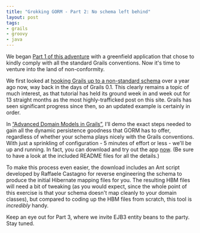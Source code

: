 ```yaml
---
title: "Grokking GORM - Part 2: No schema left behind"
layout: post
tags:
- grails
- groovy
- java
---
```

We began [Part 1 of this adventure](http://jasonrudolph.com/blog/2007/07/20/groking-gorm-part-1-conventional-thinking/ "Groking GORM - Part 1: Conventional Thinking") with a greenfield application that chose to kindly comply with all the standard Grails conventions.  Now it's time to venture into the land of non-conformity.  

We first looked at [hooking Grails up to a non-standard schema](http://jasonrudolph.com/blog/2006/06/20/hoisting-grails-to-your-legacy-db/ "Hoisting Grails to Your Legacy DB") over a year ago now, way back in the days of Grails 0.1.  This clearly remains a topic of much interest, as that tutorial has held its ground week in and week out for 13 straight months as the most highly-trafficked post on this site.  Grails has seen significant progress since then, so an updated example is certainly in order.

In [“Advanced Domain Models in Grails”](http://www.nofluffjuststuff.com/speaker_topic_view.jsp?topicId=609), I’ll demo the exact steps needed to gain all the dynamic persistence goodness that GORM has to offer, regardless of whether your schema plays nicely with the Grails conventions.  With just a sprinkling of configuration - 5 minutes of effort or less - we'll be up and running.  In fact, you can download and try out the app [now](http://jasonrudolph.com/downloads/presentations/Advanced_Domain_Models_in_Grails-Example_Code.zip). (Be sure to have a look at the included README files for all the details.)

To make this process even easier, the download includes an Ant script developed by Raffaele Castagno for reverse engineering the schema to produce the initial Hibernate mapping files for you.  The resulting HBM files will need a bit of tweaking (as you would expect, since the whole point of this exercise is that your schema doesn't map cleanly to your domain classes), but compared to coding up the HBM files from scratch, this tool is *incredibly* handy.

Keep an eye out for Part 3, where we invite EJB3 entity beans to the party.  Stay tuned.
